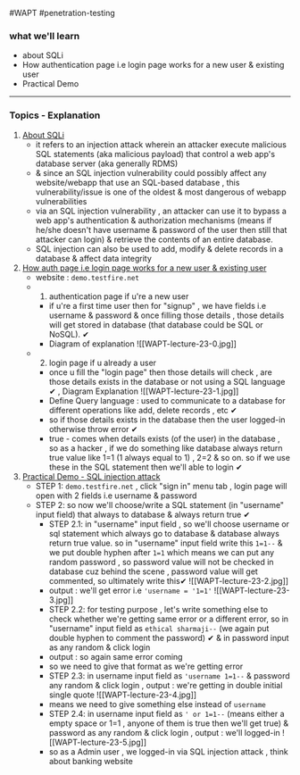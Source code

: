#WAPT #penetration-testing
### what we'll learn
- about SQLi
- How authentication page i.e login page works for a new user & existing user
- Practical Demo

---
### Topics - Explanation

1) <u>About SQLi</u>
	- it refers to an injection attack wherein an attacker execute malicious SQL statements (aka malicious payload) that control a web app's database server (aka generally RDMS)
	- & since an SQL injection vulnerability could possibly affect any website/webapp that use an SQL-based database , this vulnerability/issue is one of the oldest & most dangerous of webapp vulnerabilities
	- via an SQL injection vulnerability , an attacker can use it to bypass a web app's authentication & authorization mechanisms (means if he/she doesn't have username & password of the user then still that attacker can login) & retrieve the contents of an entire database. 
	- SQL injection can also be used to add, modify & delete records in a database & affect data integrity
2) <u>How auth page i.e login page works for a new user & existing user</u>
	- website : `demo.testfire.net`
	- 1) authentication page if u're a new user
		- if u're a first time user then for "signup" , we have fields i.e username & password & once filling those details , those details will get stored in database (that database could be SQL or NoSQL). ✔
		- Diagram of explanation ![[WAPT-lecture-23-0.jpg]]
	- 2) login page if u already a user 
		- once u fill the "login page" then those details will check , are those details exists in the database or not using a SQL language ✔ , Diagram Explanation ![[WAPT-lecture-23-1.jpg]] 
		- Define Query language : used to communicate to a database for different operations like add, delete records , etc ✔
		- so if those details exists in the database then the user logged-in otherwise throw error ✔
		- true - comes when details exists (of the user) in the database , so as a hacker , if we do something like database always return true value like 1=1 (1 always equal to 1) , 2=2 & so on. so if we use these in the SQL statement then we'll able to login ✔
3) <u>Practical Demo - SQL injection attack</u>
	- STEP 1: `demo.testfire.net` , click "sign in" menu tab , login page will open with 2 fields i.e username & password
	- STEP 2: so now we'll choose/write a SQL statement (in "username" input field) that always to database & always return true ✔
		- STEP 2.1: in "username" input field , so we'll choose username or sql statement which always go to database & database always return true value. so in "username" input field write this  `1=1--` & we put double hyphen after `1=1` which means we can put any random password , so password value will not be checked in database cuz behind the scene , password value will get commented, so ultimately write this✔ ![[WAPT-lecture-23-2.jpg]]
		- output : we'll get error i.e `'username = '1=1'` ![[WAPT-lecture-23-3.jpg]]
		- STEP 2.2: for testing purpose , let's write something else to check whether we're getting same error or a different error, so in "username" input field as `ethical sharmaji--` (we again put double hyphen to comment the password) ✔ & in password input as any random & click login
		- output : so again same error coming
		- so we need to give that format as we're getting error
		- STEP 2.3: in username input field as `'username 1=1--` & password any random & click login , output : we're getting in double initial single quote ![[WAPT-lecture-23-4.jpg]]
		- means we need to give something else instead of `username`
		- STEP 2.4: in username input field as `' or 1=1--` (means either a empty space or 1=1 , anyone of them is true then we'll get true) & password as any random & click login , output : we'll logged-in ![[WAPT-lecture-23-5.jpg]]
		- so as a Admin user , we logged-in via SQL injection attack , think about banking website
